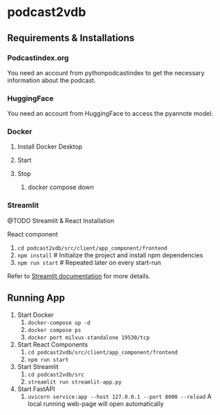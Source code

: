 # podcast2vdb

## Requirements & Installations

### Podcastindex.org

You need an account from pythonpodcastindex to get the necessary information about the podcast.

### HuggingFace

You need an account from HuggingFace to access the pyannote model.

### Docker

1. Install Docker Desktop
2. Start

3. Stop
   1. docker compose down

### Streamlit

@TODO Streamlit & React Installation


React component
1. `cd podcast2vdb/src/client/app_component/frontend`
2. `npm install`  # Initialize the project and install npm dependencies
3. `npm run start` # Repeated later on every start-run

Refer to [Streamlit documentation](https://docs.streamlit.io/library/components/components-api) for more details.

## Running App

1. Start Docker
   1. `docker-compose up -d`
   2. `docker compose ps`
   3. `docker port milvus-standalone 19530/tcp`
2. Start React Components
   1. `cd podcast2vdb/src/client/app_component/frontend`
   2. `npm run start`
3. Start Streamlit
   1. `cd podcast2vdb/src`
   2. `streamlit run streamlit-app.py`
4. Start FastAPI
   1. `uvicorn service:app --host 127.0.0.1 --port 8000 --reload` 
A local running web-page will open automatically


